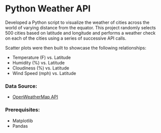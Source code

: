 # Python Weather API

Developed a Python script to visualize the weather of cities across the world of varying distance from the equator. This project randomly selects 500 cities based on latitude and longitude and performs a weather check on each of the cities using a series of successive API calls.

Scatter plots were then built to showcase the following relationships:
* Temperature (F) vs. Latitude
* Humidity (%) vs. Latitude
* Cloudiness (%) vs. Latitude
* Wind Speed (mph) vs. Latitude


### Data Source:
* [OpenWeatherMap API](https://openweathermap.org/api)

### Prerequisites:
* Matplotlib
* Pandas
